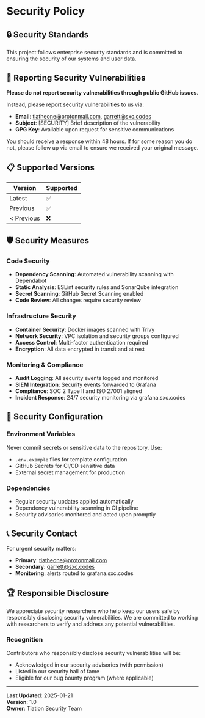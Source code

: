 # Security Policy

## 🔒 Security Standards

This project follows enterprise security standards and is committed to ensuring the security of our systems and user data.

## 🚨 Reporting Security Vulnerabilities

**Please do not report security vulnerabilities through public GitHub issues.**

Instead, please report security vulnerabilities to us via:

- **Email**: tiatheone@protonmail.com, garrett@sxc.codes
- **Subject**: [SECURITY] Brief description of the vulnerability
- **GPG Key**: Available upon request for sensitive communications

You should receive a response within 48 hours. If for some reason you do not, please follow up via email to ensure we received your original message.

## 📋 Supported Versions

| Version | Supported          |
| ------- | ------------------ |
| Latest  | :white_check_mark: |
| Previous| :white_check_mark: |
| < Previous | :x:            |

## 🛡️ Security Measures

### Code Security
- **Dependency Scanning**: Automated vulnerability scanning with Dependabot
- **Static Analysis**: ESLint security rules and SonarQube integration
- **Secret Scanning**: GitHub Secret Scanning enabled
- **Code Review**: All changes require security review

### Infrastructure Security
- **Container Security**: Docker images scanned with Trivy
- **Network Security**: VPC isolation and security groups configured
- **Access Control**: Multi-factor authentication required
- **Encryption**: All data encrypted in transit and at rest

### Monitoring & Compliance
- **Audit Logging**: All security events logged and monitored
- **SIEM Integration**: Security events forwarded to Grafana
- **Compliance**: SOC 2 Type II and ISO 27001 aligned
- **Incident Response**: 24/7 security monitoring via grafana.sxc.codes

## 🔧 Security Configuration

### Environment Variables
Never commit secrets or sensitive data to the repository. Use:
- `.env.example` files for template configuration
- GitHub Secrets for CI/CD sensitive data
- External secret management for production

### Dependencies
- Regular security updates applied automatically
- Dependency vulnerability scanning in CI pipeline
- Security advisories monitored and acted upon promptly

## 📞 Security Contact

For urgent security matters:
- **Primary**: tiatheone@protonmail.com
- **Secondary**: garrett@sxc.codes
- **Monitoring**: alerts routed to grafana.sxc.codes

## 🏆 Responsible Disclosure

We appreciate security researchers who help keep our users safe by responsibly disclosing security vulnerabilities. We are committed to working with researchers to verify and address any potential vulnerabilities.

### Recognition
Contributors who responsibly disclose security vulnerabilities will be:
- Acknowledged in our security advisories (with permission)
- Listed in our security hall of fame
- Eligible for our bug bounty program (where applicable)

---

**Last Updated**: 2025-01-21  
**Version**: 1.0  
**Owner**: Tiation Security Team
